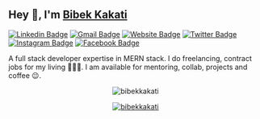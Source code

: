 ## Hey 👋, I'm [Bibek Kakati](https://bibekkakati.me/)

[![Linkedin Badge](https://img.shields.io/badge/LinkedIn-blue?style=flat&logo=linkedin&labelColor=blue&link=https://www.linkedin.com/in/bibekkakati/)](https://linkedin.com/in/bibekkakati) [![Gmail Badge](https://img.shields.io/badge/Gmail-red?style=flat-square&logo=Gmail&logoColor=white&link=mailto:bibekkakati0@gmail.com)](mailto:bibekkakati0@gmail.com) [![Website Badge](https://img.shields.io/badge/-Website-47CCCC?style=flat&logo=Google-Chrome&logoColor=white&link=https://bibekkakati.me)](https://bibekkakati.me) [![Twitter Badge](https://img.shields.io/badge/-Twitter-1ca0f1?style=flat&labelColor=1ca0f1&logo=twitter&logoColor=white&link=https://twitter.com/kakatibibek)](https://twitter.com/kakatibibek) [![Instagram Badge](https://img.shields.io/badge/-Instagram-E4405F?style=flat&logo=instagram&logoColor=white&link=https://instagram.com/bibekkakati/)](https://instagram.com/bibekkakati) [![Facebook Badge](https://img.shields.io/badge/-Facebook-1877f2?style=flat&logo=facebook&logoColor=white&link=https://facebook.com/bibek.kakati.37)](https://facebook.com/bibek.kakati.37)

A full stack developer expertise in MERN stack. I do freelancing, contract jobs for my living 👨🏼‍💻.
I am available for mentoring, collab, projects and coffee 😉.

<p align="center"><img src="https://github-readme-streak-stats.herokuapp.com/?user=bibekkakati&" alt="bibekkakati" /></p>

<p align="center"> <a href="https://github.com/ryo-ma/github-profile-trophy"><img src="https://github-profile-trophy.vercel.app/?username=bibekkakati&margin-w=5" alt="bibekkakati" /></a> </p>
